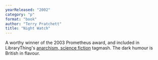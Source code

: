 ```yaml
---
yearReleased: "2002"
category: "p"
format: "book"
author: "Terry Pratchett"
title: "Night Watch"
---
```

A worthy winner of the 2003 Prometheus award, and included  in LibraryThing's <a href="http://www.librarything.com/tag/anarchism,+science+fiction">anarchism,  science fiction</a> tagmash. The dark  humour is British in flavour.
 
 
 